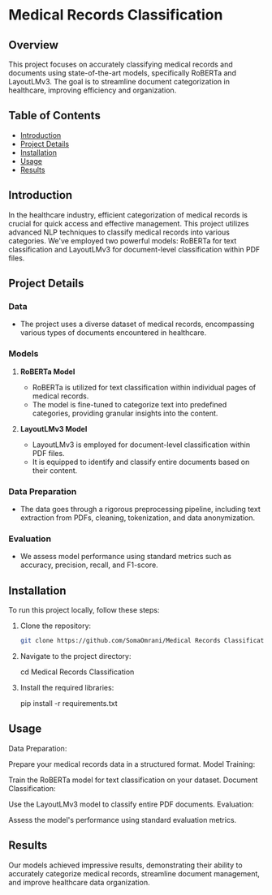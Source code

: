 # Medical Records Classification

## Overview

This project focuses on accurately classifying medical records and documents using state-of-the-art models, specifically RoBERTa and LayoutLMv3. The goal is to streamline document categorization in healthcare, improving efficiency and organization.

## Table of Contents

- [Introduction](#introduction)
- [Project Details](#project-details)
- [Installation](#installation)
- [Usage](#usage)
- [Results](#results)

## Introduction

In the healthcare industry, efficient categorization of medical records is crucial for quick access and effective management. This project utilizes advanced NLP techniques to classify medical records into various categories. We've employed two powerful models: RoBERTa for text classification and LayoutLMv3 for document-level classification within PDF files.

## Project Details

### Data

- The project uses a diverse dataset of medical records, encompassing various types of documents encountered in healthcare.

### Models

1. **RoBERTa Model**
   - RoBERTa is utilized for text classification within individual pages of medical records.
   - The model is fine-tuned to categorize text into predefined categories, providing granular insights into the content.

2. **LayoutLMv3 Model**
   - LayoutLMv3 is employed for document-level classification within PDF files.
   - It is equipped to identify and classify entire documents based on their content.

### Data Preparation

- The data goes through a rigorous preprocessing pipeline, including text extraction from PDFs, cleaning, tokenization, and data anonymization.

### Evaluation

- We assess model performance using standard metrics such as accuracy, precision, recall, and F1-score.

## Installation

To run this project locally, follow these steps:

1. Clone the repository:

   ```bash
   git clone https://github.com/SomaOmrani/Medical Records Classification.git

2. Navigate to the project directory:

   cd Medical Records Classification

3. Install the required libraries:

   pip install -r requirements.txt

## Usage

Data Preparation:

Prepare your medical records data in a structured format.
Model Training:

Train the RoBERTa model for text classification on your dataset.
Document Classification:

Use the LayoutLMv3 model to classify entire PDF documents.
Evaluation: 

Assess the model's performance using standard evaluation metrics.

## Results

Our models achieved impressive results, demonstrating their ability to accurately categorize medical records, streamline document management, and improve healthcare data organization.
